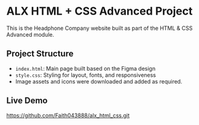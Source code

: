 # ALX HTML + CSS Advanced Project

This is the Headphone Company website built as part of the HTML & CSS Advanced module.

## Project Structure

- `index.html`: Main page built based on the Figma design
- `style.css`: Styling for layout, fonts, and responsiveness
- Image assets and icons were downloaded and added as required.

## Live Demo
https://github.com/Faith043888/alx_html_css.git

